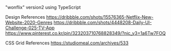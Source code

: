 "wonflix" version2 using TypeScript

Design References
https://dribbble.com/shots/15576365-Netflix-New-Website-2020-Genres
https://dribbble.com/shots/4448208-Daily-UI-Challenge-025-TV-App
https://www.pinterest.co.kr/pin/323203710768828349/?nic_v3=1a6Tw7FOQ

CSS Grid References
https://studiomeal.com/archives/533
